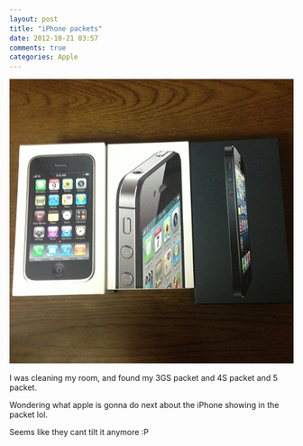 ```yaml
---
layout: post
title: "iPhone packets"
date: 2012-10-21 03:57
comments: true
categories: Apple
---
```


![](/assets/image/iphone-packets/iphone_cases.jpeg)

I was cleaning my room, and found my 3GS packet and 4S packet and 5 packet.

Wondering what apple is gonna do next about the iPhone showing in the packet lol.

Seems like they cant tilt it anymore :P
